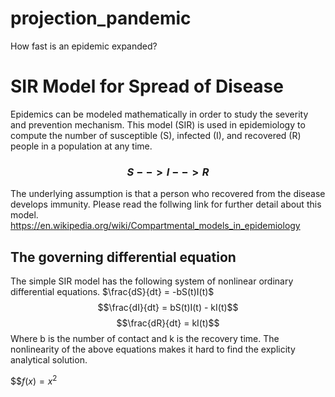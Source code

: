 # projection_pandemic
How fast is an epidemic expanded?
# SIR Model for Spread of Disease
 Epidemics can be modeled mathematically in order to study the severity and prevention mechanism. This model (SIR) is used in epidemiology to compute the number of susceptible (S), infected (I), and recovered (R) people
in a population at any time. 

###  $$ S --> I --> R$$
The underlying assumption is that a person who recovered from the disease develops immunity. Please read the follwing link for further detail about this model. 
https://en.wikipedia.org/wiki/Compartmental_models_in_epidemiology
## The governing differential equation
The simple SIR model has the following system of nonlinear ordinary differential equations.
$\frac{dS}{dt} = -bS(t)I(t)$
$$\frac{dI}{dt} = bS(t)I(t) - kI(t)$$
$$\frac{dR}{dt} = kI(t)$$
Where b is the number of contact and k is the recovery time.
The nonlinearity of the above equations makes it hard to find the explicity analytical solution.

$$$f(x) = x^2$

